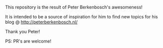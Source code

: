This repository is the result of Peter Berkenbosch's awesomeness!

It is intended to be a source of inspiration for him to find new topics for his blog @ http://peterberkenbosch.nl/

Thank you Peter!

PS: PR's are welcome!
